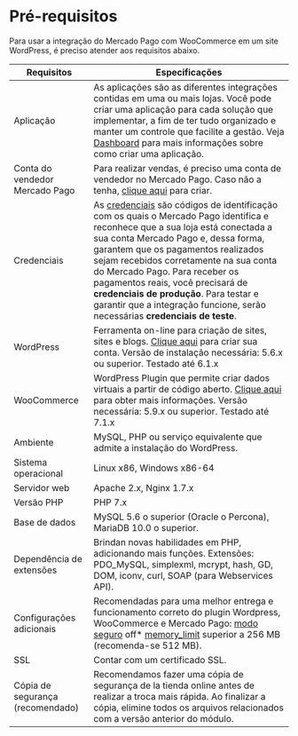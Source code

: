 # Pré-requisitos

Para usar a integração do Mercado Pago com WooCommerce em um site WordPress, é preciso atender aos requisitos abaixo.

| Requisitos | Especificações |
|---|---|
| Aplicação | As aplicações são as diferentes integrações contidas em uma ou mais lojas. Você pode criar uma aplicação para cada solução que implementar, a fim de ter tudo organizado e manter um controle que facilite a gestão. Veja [Dashboard](/developers/pt/docs/woocommerce/additional-content/dashboard/introduction) para mais informações sobre como criar uma aplicação. |
| Conta do vendedor Mercado Pago | Para realizar vendas, é preciso uma conta de vendedor no Mercado Pago. Caso não a tenha, [clique aqui](https://www.mercadopago[FAKER][URL][DOMAIN]/hub/registration/landing) para criar. |
| Credenciais | As [credenciais](/developers/pt/guides/additional-content/credentials/credentials) são códigos de identificação com os quais o Mercado Pago identifica e reconhece que a sua loja está conectada a sua conta Mercado Pago e, dessa forma, garantem que os pagamentos realizados sejam recebidos corretamente na sua conta do Mercado Pago. Para receber os pagamentos reais, você precisará de **credenciais de produção**. Para testar e garantir que a integração funcione, serão necessárias **credenciais de teste**. |
| WordPress | Ferramenta on-line para criação de sites, sites e blogs. [Clique aqui](https://es.wordpress.org/) para criar sua conta. Versão de instalação necessária: 5.6.x ou superior. Testado até 6.1.x |
| WooCommerce | WordPress Plugin que permite criar dados virtuais a partir de código aberto. [Clique aqui](https://woocommerce.com/es-es/woocommerce-features/) para obter mais informações. Versão necessária: 5.9.x ou superior. Testado até 7.1.x |
| Ambiente | MySQL, PHP ou serviço equivalente que admite a instalação do WordPress. |
| Sistema operacional | Linux x86, Windows x86-64 |
| Servidor web | Apache 2.x, Nginx 1.7.x |
| Versão PHP | PHP 7.x |
| Base de dados | MySQL 5.6 o superior (Oracle o Percona), MariaDB 10.0 o superior. |
| Dependência de extensões | Brindan novas habilidades em PHP, adicionando mais funções. Extensões: PDO_MySQL, simplexml, mcrypt, hash, GD, DOM, iconv, curl, SOAP (para Webservices API). |
| Configurações adicionais | Recomendadas para uma melhor entrega e funcionamento correto do plugin Wordpress, WooCommerce e Mercado Pago: [modo seguro](https://wordpress.org/plugins/safe-mode/) off* [memory_limit](https://docs.woocommerce.com/document/increasing-the-wordpress-memory-limit/) superior a 256 MB (recomenda-se 512 MB). |
| SSL | Contar com um certificado SSL. |
| Cópia de segurança (recomendado) | Recomendamos fazer uma cópia de segurança de la tienda online antes de realizar a troca mais rápida. Ao finalizar a cópia, elimine todos os arquivos relacionados com a versão anterior do módulo. |

